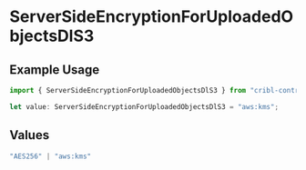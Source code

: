 # ServerSideEncryptionForUploadedObjectsDlS3

## Example Usage

```typescript
import { ServerSideEncryptionForUploadedObjectsDlS3 } from "cribl-control-plane/models/operations";

let value: ServerSideEncryptionForUploadedObjectsDlS3 = "aws:kms";
```

## Values

```typescript
"AES256" | "aws:kms"
```